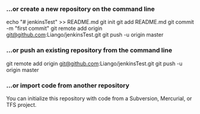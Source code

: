 ### …or create a new repository on the command line

  echo "# jenkinsTest" >> README.md
  git init
  git add README.md
  git commit -m "first commit"
  git remote add origin git@github.com:Liango/jenkinsTest.git
  git push -u origin master
  
### …or push an existing repository from the command line

  git remote add origin git@github.com:Liango/jenkinsTest.git
  git push -u origin master
  
### …or import code from another repository

  You can initialize this repository with code from a Subversion, Mercurial, or TFS project.

